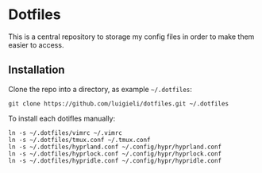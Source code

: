 # Dotfiles
This is a central repository to storage my config files in order to make them easier to access.

## Installation
Clone the repo into a directory, as example `~/.dotfiles`:

```
git clone https://github.com/luigieli/dotfiles.git ~/.dotfiles
```
To install each dotifles manually:

```
ln -s ~/.dotfiles/vimrc ~/.vimrc
ln -s ~/.dotfiles/tmux.conf ~/.tmux.conf
ln -s ~/.dotfiles/hyprland.conf ~/.config/hypr/hyprland.conf
ln -s ~/.dotfiles/hyprlock.conf ~/.config/hypr/hyprlock.conf
ln -s ~/.dotfiles/hypridle.conf ~/.config/hypr/hypridle.conf
```
